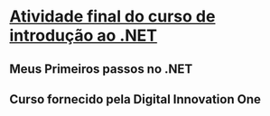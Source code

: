 <h1><u>Atividade final do  curso de introdução ao .NET</u>

<h2>Meus Primeiros passos no .NET

<h2>Curso fornecido pela Digital Innovation One
